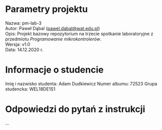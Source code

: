 # Parametry projektu

Nazwa: pm-lab-3  
Autor: Paweł Dąbal (pawel.dabal@wat.edu.pl)  
Opis: Projekt bazowy repozytorium na trzecie spotkanie laboratoryjne z przedmiotu _Programowanie mikrokontrolerów_.  
Wersja: v1.0  
Data: 14.12.2020 r.

# Informacje o studencie

Imię i nazwisko studenta: Adam Dudkiewicz
Numer albumu: 72523 
Grupa studencka: WEL18DE1S1

# Odpowiedzi do pytań z instrukcji
...
